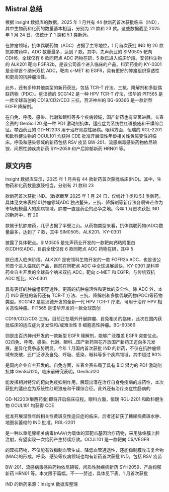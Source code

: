 ## Mistral 总结

根据 Insight 数据库的数据，2025 年 1 月共有 44 款新药首次获批临床（IND），其中生物药和化药的数量基本相当，分别为 21 款和 23 款。这些数据截至 2025 年 1 月 24 日，仅统计了 1 类和 5.1 类新药。

在肿瘤领域，抗体偶联药物（ADC）占据了主导地位，1 月首次获批 IND 的 20 款抗肿瘤药中，ADC 数量最多，达到 7 款。其中，先声药业的 SIM0505 靶向 CDH6，全球仅有 6 款同靶点 ADC 药物在研，5 款已进入临床阶段。安领科生物的 ALK201 靶向 FGFR2b，是该公司首个进入临床的产品。科弈药业的 KY-0301 是全球首个纳米双抗 ADC，靶向 c-MET 和 EGFR，具有更好的肿瘤组织穿透性和更高的抗肿瘤活性。

此外，还有多种其他类型的新药获批，包括 TCR-T 疗法、三抗、降解剂和多肽偶联药物（PDC）。星汉德的 SCG142 是一种 HPV TCR-T 疗法，诺华的 PIT565 是一款全球首创的 CD19/CD2/CD3 三抗，百济神州的 BG-60366 是一款新型 EGFR 降解剂。

在自免、呼吸、感染、代谢和眼科等多个疾病领域，国产新药也有显著进展。长春金赛的 GenSci120 是一种 PD1 激动剂抗体，适应症为系统性红斑狼疮和干燥综合征。攀西药业的 GD-N2203 用于治疗炎症性肠病。眼科方面，恒瑞的 RGL-2201 和欧科健生物的 OCUL101 均获得 CDE 批准开展湿性年龄相关性黄斑变性的临床。呼吸和感染领域的新药包括 RSV 疫苗 BW-201、流感病毒感染药物依尼碘铵、间质性肺疾病新药 SYH2059 和产后抑郁新药 HRN01 等。

## 原文内容

Insight 数据库显示，2025 年 1 月共有 44 款新药首次获批临床(IND)。其中，生物药和化药数量旗鼓相当，分别有 21 款和 23 

款新药首次获批 IND。(数据截至 2025 年 1 月 24 日，仅统计 1 类和 5.1 类新药，具体见文末表格)01肿瘤领域ADC 独占鳌头，三抗、降解剂等新疗法各展锋芒作为市场规模最大的疾病领域，肿瘤一直是药企的必争之地。今年 1 月首次获批 IND 的新药中，有 20 

款属于抗肿瘤药，几乎占据了半壁江山。从药物类型来看，抗体偶联药物(ADC)数量最多，达到了 7 款，其中 SIM0505、ALK201、KY-0301 

披露了具体靶点。SIM0505 是先声药业开发的一款靶向钙粘附蛋白 6(CDH6)ADC，目前全球仅有 6 款同靶点 ADC 药物在研，其中 5 

款已进入临床阶段。ALK201 是安领科生物开发的一款 FGFR2b ADC，也是该公司首个进入临床的产品，目前在同靶点 ADC 中全球进展最快。KY-0301 是科弈药业自主开发的全球首个纳米双抗 ADC，靶向 c-MET 和 EGFR。与传统双抗 ADC 相比，KY-0301 

具有更好的肿瘤组织穿透性、更高的抗肿瘤活性和更优的安全性。除 ADC 外，本月 IND 获批的新药还有 TCR-T 疗法、三抗、降解剂和多肽偶联药物(PDC)等药物类型。SCG142 是星汉德开发的全新一代 HPV TCR-T 疗法，可用于治疗 HPV 相关恶性肿瘤。PIT565 是诺华开发的一款全球首创 

CD19/CD2/CD3 三抗，目前正在境外开展肿瘤、自免相关的临床，此次在国内获批临床的适应症为复发性和/或难治性 B 细胞恶性肿瘤。BG-60366 

则是由百济神州开发的一款新型 EGFR 降解剂，能够广泛覆盖 EGFR 突变位点。02自免、呼吸、感染、代谢、眼科...国产新药百花齐放国产新药正迈向多元发展，差异化竞争态势明显。今年 1 月国内首次获批 IND 的新药，不仅在抗肿瘤领域有突破，还广泛涉及自免、呼吸、感染、眼科等多个疾病领域，其中超过 80% 

是国内企业自主开发的。自免方面，长春金赛布局了具有 BIC 潜力的 PD1 激动剂抗体 GenSci120。临床前研究表明，GenSci120 

能发挥相对特异的靶向免疫抑制作用，展现出潜在治疗自身免疫病的成药性，本次获批的适应症为系统性红斑狼疮和干燥综合征。此外还有治疗炎症性肠病的 

GD-N2203(攀西药业)即将开启临床征程。眼科方面，恒瑞 RGL-2201 和欧科健生物 OCUL101 均获得 CDE 

批准开展湿性年龄相关性黄斑变性适应症的临床，后者还斩获了糖尿病黄斑水肿、地图状萎缩的 IND 批准。RGL-2201 

是一种以重组腺相关病毒(rAAV)为载体的双靶点基因治疗药物，采用脉络膜上腔注射，有望实现一次给药产生持续疗效。OCUL101 是一款靶向 C5/VEGFR 

的双抗药物，不仅能有效抑制血管生成、降低血管通透性，还能抑制膜攻击复合物(MAC)的形成。呼吸、感染等疾病领域也均有新药首次获批 IND，包括 RSV 疫苗 

BW-201、流感病毒感染药物依尼碘铵、间质性肺疾病新药 SYH2059、产后抑郁新药 HRN01 等。本文限于篇幅，不一一赘述，具体见下表。1 月首次获批 

IND 的新药来源：Insight 数据库整理